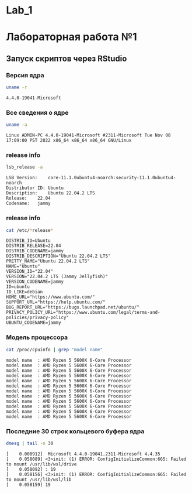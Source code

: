 Lab_1
================

# Лабораторная работа №1

## Запуск скриптов через RStudio

### Версия ядра

``` bash
uname -r
```

    4.4.0-19041-Microsoft

### Все сведения о ядре

``` bash
uname -a
```

    Linux ADMIN-PC 4.4.0-19041-Microsoft #2311-Microsoft Tue Nov 08 17:09:00 PST 2022 x86_64 x86_64 x86_64 GNU/Linux

### release info

``` bash
lsb_release -a
```

    LSB Version:    core-11.1.0ubuntu4-noarch:security-11.1.0ubuntu4-noarch
    Distributor ID: Ubuntu
    Description:    Ubuntu 22.04.2 LTS
    Release:    22.04
    Codename:   jammy

### release info

``` bash
cat /etc/*release*
```

    DISTRIB_ID=Ubuntu
    DISTRIB_RELEASE=22.04
    DISTRIB_CODENAME=jammy
    DISTRIB_DESCRIPTION="Ubuntu 22.04.2 LTS"
    PRETTY_NAME="Ubuntu 22.04.2 LTS"
    NAME="Ubuntu"
    VERSION_ID="22.04"
    VERSION="22.04.2 LTS (Jammy Jellyfish)"
    VERSION_CODENAME=jammy
    ID=ubuntu
    ID_LIKE=debian
    HOME_URL="https://www.ubuntu.com/"
    SUPPORT_URL="https://help.ubuntu.com/"
    BUG_REPORT_URL="https://bugs.launchpad.net/ubuntu/"
    PRIVACY_POLICY_URL="https://www.ubuntu.com/legal/terms-and-policies/privacy-policy"
    UBUNTU_CODENAME=jammy

### Модель процессора

``` bash
cat /proc/cpuinfo | grep "model name"
```

    model name  : AMD Ryzen 5 5600X 6-Core Processor             
    model name  : AMD Ryzen 5 5600X 6-Core Processor             
    model name  : AMD Ryzen 5 5600X 6-Core Processor             
    model name  : AMD Ryzen 5 5600X 6-Core Processor             
    model name  : AMD Ryzen 5 5600X 6-Core Processor             
    model name  : AMD Ryzen 5 5600X 6-Core Processor             
    model name  : AMD Ryzen 5 5600X 6-Core Processor             
    model name  : AMD Ryzen 5 5600X 6-Core Processor             
    model name  : AMD Ryzen 5 5600X 6-Core Processor             
    model name  : AMD Ryzen 5 5600X 6-Core Processor             
    model name  : AMD Ryzen 5 5600X 6-Core Processor             
    model name  : AMD Ryzen 5 5600X 6-Core Processor             

### Последние 30 строк кольцевого буфера ядра

``` bash
dmesg | tail -n 30
```

    [    0.008912]  Microsoft 4.4.0-19041.2311-Microsoft 4.4.35
    [    0.058089] <3>init: (1) ERROR: ConfigInitializeCommon:665: Failed to mount /usr/lib/wsl/drive
    [    0.058092] : 19
    [    0.058156] <3>init: (1) ERROR: ConfigInitializeCommon:665: Failed to mount /usr/lib/wsl/lib
    [    0.058159] 19
